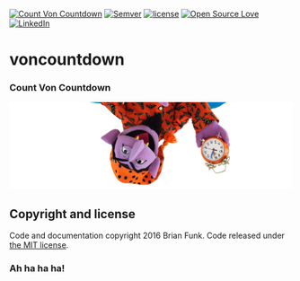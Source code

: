 [![Count Von Countdown](https://voncountdown.herokuapp.com/badge)](https://voncountdown.herokuapp.com)
[![Semver](https://img.shields.io/badge/SemVer-2.0-blue.svg)](http://semver.org/spec/v2.0.0.html)
[![license](https://img.shields.io/github/license/mashape/apistatus.svg?maxAge=2592000)](https://opensource.org/licenses/MIT)
[![Open Source Love](https://badges.frapsoft.com/os/v1/open-source.svg?v=103)](https://github.com/ellerbrock/open-source-badge/)
[![LinkedIn](https://img.shields.io/badge/Linked-In-blue.svg)](https://www.linkedin.com/in/brianrandyfunk)

# voncountdown
### Count Von Countdown

![Count Von Countdown](/public/img/VonCountdown_1050white.png)

## Copyright and license

Code and documentation copyright 2016 Brian Funk. Code released under [the MIT license](https://opensource.org/licenses/MIT).

### Ah ha ha ha!
